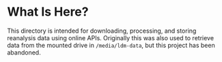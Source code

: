 # What Is Here?
This directory is intended for downloading, processing, and storing reanalysis data
using online APIs. Originally this was also used to retrieve data
from the mounted drive in `/media/ldm-data`, but this project
has been abandoned.
